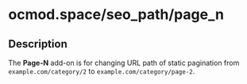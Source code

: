 # ocmod.space/seo_path/page_n

## Description
The **Page-N** add-on is for changing URL path of static pagination from `example.com/category/2` to `example.com/category/page-2`.

